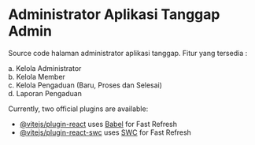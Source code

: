 # Administrator Aplikasi Tanggap Admin

Source code halaman administrator aplikasi tanggap. Fitur yang tersedia :

a. Kelola Administrator<br>
b. Kelola Member<br>
c. Kelola Pengaduan (Baru, Proses dan Selesai)<br>
d. Laporan Pengaduan<br>

Currently, two official plugins are available:

- [@vitejs/plugin-react](https://github.com/vitejs/vite-plugin-react/blob/main/packages/plugin-react/README.md) uses [Babel](https://babeljs.io/) for Fast Refresh
- [@vitejs/plugin-react-swc](https://github.com/vitejs/vite-plugin-react-swc) uses [SWC](https://swc.rs/) for Fast Refresh
